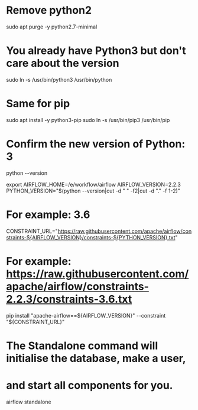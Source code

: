 # Remove python2
sudo apt purge -y python2.7-minimal

# You already have Python3 but don't care about the version 
sudo ln -s /usr/bin/python3 /usr/bin/python

# Same for pip
sudo apt install -y python3-pip
sudo ln -s /usr/bin/pip3 /usr/bin/pip

# Confirm the new version of Python: 3
python --version

export AIRFLOW_HOME=/e/workflow/airflow
AIRFLOW_VERSION=2.2.3
PYTHON_VERSION="$(python --version|cut -d " " -f2|cut -d "." -f 1-2)"

# For example: 3.6
CONSTRAINT_URL="https://raw.githubusercontent.com/apache/airflow/constraints-${AIRFLOW_VERSION}/constraints-${PYTHON_VERSION}.txt"

# For example: https://raw.githubusercontent.com/apache/airflow/constraints-2.2.3/constraints-3.6.txt
pip install "apache-airflow==${AIRFLOW_VERSION}" --constraint "${CONSTRAINT_URL}"

# The Standalone command will initialise the database, make a user,
# and start all components for you.
airflow standalone